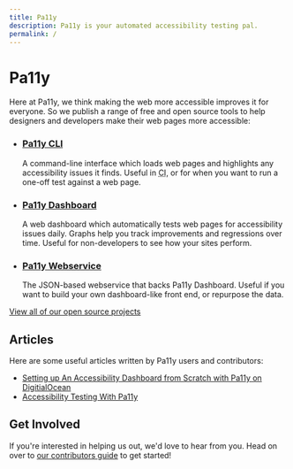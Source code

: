 ```yaml
---
title: Pa11y
description: Pa11y is your automated accessibility testing pal.
permalink: /
---
```



# Pa11y

Here at Pa11y, we think making the web more accessible improves it for everyone. So we publish a range of free and open source tools to help designers and developers make their web pages more accessible:

  - ### [Pa11y CLI]
    A command-line interface which loads web pages and highlights any accessibility issues it finds. Useful in <abbr title="Continuous Integration">CI</abbr>, or for when you want to run a one-off test against a web page.

  - ### [Pa11y Dashboard]
    A web dashboard which automatically tests web pages for accessibility issues daily. Graphs help you track improvements and regressions over time. Useful for non-developers to see how your sites perform.

  - ### [Pa11y Webservice]
    The JSON-based webservice that backs Pa11y Dashboard. Useful if you want to build your own dashboard-like front end, or repurpose the data.

[View all of our open source projects][projects]


## Articles

Here are some useful articles written by Pa11y users and contributors:

  - [Setting up An Accessibility Dashboard from Scratch with Pa11y on DigitialOcean](https://una.im/pa11y-dash/)
  - [Accessibility Testing With Pa11y](http://cruft.io/posts/accessibility-testing-with-pa11y/)


## Get Involved

If you're interested in helping us out, we'd love to hear from you. Head on over to [our contributors guide][contributors] to get started!



[contributors]: /contributing/
[pa11y cli]: https://github.com/pa11y/pa11y
[pa11y dashboard]: https://github.com/pa11y/pa11y-dashboard
[pa11y webservice]: https://github.com/pa11y/pa11y-webservice
[projects]: /projects/
